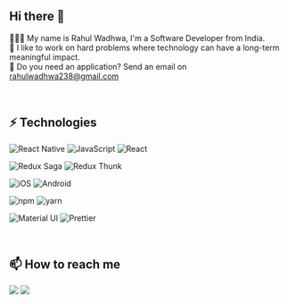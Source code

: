 ## Hi there 👋

🧑🏻‍💻 My name is Rahul Wadhwa, I'm a Software Developer from India.  
🔭 I like to work on hard problems where technology can have a long-term meaningful impact.  
📩 Do you need an application? Send an email on rahulwadhwa238@gmail.com


<br />

## ⚡️ Technologies
![React Native](https://img.shields.io/badge/-React-Native-%23282C34?style=flat-square&logo=react-native)
![JavaScript](https://img.shields.io/badge/-JavaScript-%23F7DF1C?style=flat-square&logo=javascript&logoColor=000000&labelColor=%23F7DF1C&color=%23FFCE5A)
![React](https://img.shields.io/badge/-React-%23282C34?style=flat-square&logo=react)

![Redux Saga](https://img.shields.io/badge/-Redux_Saga-999999?style=flat-square&logo=redux-saga&logoColor=white)
![Redux Thunk](https://img.shields.io/badge/-Redux_Thunk-999999?style=flat-square&logo=redux-thunk&logoColor=white)

![iOS](https://img.shields.io/badge/-iOS-%23CC6699?style=flat-square&logo=iOS&logoColor=ffffff)
![Android](https://img.shields.io/badge/-android-DB7093?style=flat-square&logo=android&logoColor=white)

![npm](https://img.shields.io/badge/-npm-%234B32C3?style=flat-square&logo=npm)
![yarn](https://img.shields.io/badge/-yarn-%234B32C3?style=flat-square&logo=yarn)

![Material UI](https://img.shields.io/badge/-Material_UI-0081CB?style=flat-square&logo=material-ui&logoColor=white)
![Prettier](https://img.shields.io/badge/-Prettier-F7B93E?style=flat-square&logo=prettier&logoColor=111)

<br />

## 📫 How to reach me

[![](https://img.shields.io/badge/-@rahulwadhwa238-0A66C2?style=flat-square&logo=LinkedIn&logoColor=ffffff)](https://www.linkedin.com/in/rahulwadhwa238/)
[![](https://img.shields.io/badge/-rahulwadhwa238@gmail.com-EA4335?style=flat-square&logo=gmail&logoColor=fff)](mailto:rahulwadhwa238@gmail.com)
<!-- [![](https://img.shields.io/website?color=0ab9e6&style=flat-square&up_message=xlbd.me&url=https%3A%2F%2Fxlbd.me)](https://xlbd.me) -->
   
